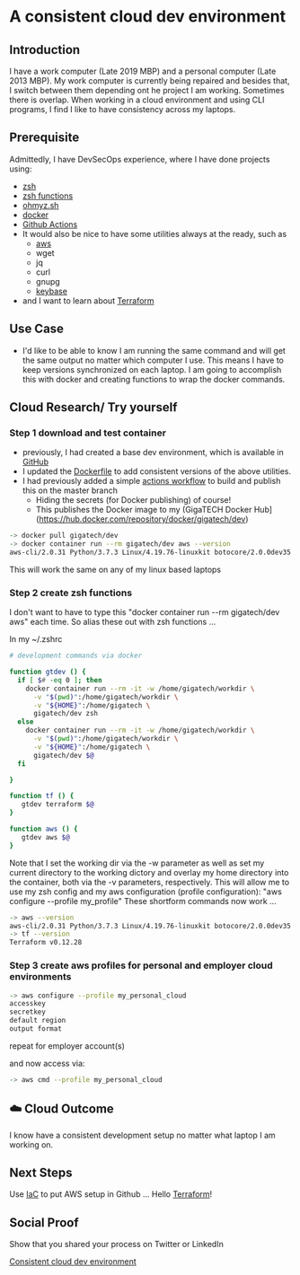 # A consistent cloud dev environment

## Introduction

I have a work computer (Late 2019 MBP) and a personal computer (Late 2013 MBP). My work computer is currently being repaired and besides that, I switch between them depending ont he project I am working. Sometimes there is overlap. When working in a cloud environment and using CLI programs, I find I like to have consistency across my laptops.

## Prerequisite

Admittedly, I have  DevSecOps experience, where I have done projects using:
- [zsh](http://zsh.sourceforge.net/Doc/Release/index.html#Top)
- [zsh functions](http://zsh.sourceforge.net/Doc/Release/Functions.html#Functions)
- [ohmyz.sh](https://ohmyz.sh/)
- [docker](https://www.docker.com/get-started)
- [Github Actions](https://github.com/features/actions)
- It would also be nice to have some utilities always at the ready, such as
  - [aws](https://docs.aws.amazon.com/cli/latest/userguide/install-cliv2.html)
  - wget
  - jq
  - curl
  - gnupg
  - [keybase](https://keybase.io/)
- and I want to learn about [Terraform](https://www.terraform.io/)

## Use Case

- I'd like to be able to know I am running the same command and will get the same output no matter which computer I use. This means I have to keep versions synchronized on each laptop. I am going to accomplish this with docker and creating functions to wrap the docker commands.

## Cloud Research/ Try yourself

### Step 1 download and test container
- previously, I had created a base dev environment, which is available in [GitHub](https://github.com/GigaTech-net/dev)
- I updated the [Dockerfile](https://github.com/GigaTech-net/dev/blob/master/Dockerfile) to add consistent versions of the above utilities.
- I had previously added a simple [actions workflow](https://github.com/GigaTech-net/dev/blob/master/.github/workflows/workflow.yml) to build and publish this on the master branch
  - Hiding the secrets (for Docker publishing) of course!
  - This publishes the Docker image to my (GigaTECH Docker Hub](https://hub.docker.com/repository/docker/gigatech/dev)
  
```zsh
-> docker pull gigatech/dev
-> docker container run --rm gigatech/dev aws --version
aws-cli/2.0.31 Python/3.7.3 Linux/4.19.76-linuxkit botocore/2.0.0dev35
```

This will work the same on any of my linux based laptops

### Step 2 create zsh functions 

I don't want to have to type this "docker container run --rm gigatech/dev aws" each time. So alias these out with zsh functions ...

In my ~/.zshrc

```zsh
# development commands via docker

function gtdev () {
  if [ $# -eq 0 ]; then
    docker container run --rm -it -w /home/gigatech/workdir \
      -v "$(pwd)":/home/gigatech/workdir \
      -v "${HOME}":/home/gigatech \
      gigatech/dev zsh
  else
    docker container run --rm -it -w /home/gigatech/workdir \
      -v "$(pwd)":/home/gigatech/workdir \
      -v "${HOME}":/home/gigatech \
      gigatech/dev $@
  fi

}

function tf () {
   gtdev terraform $@
}

function aws () {
   gtdev aws $@
}
```

Note that I set the working dir via the -w parameter as well as set my current directory to the working dictory and overlay my home directory into the container, both via the -v parameters, respectively. This will allow me to use my zsh config and my aws configuration (profile configuration): "aws configure --profile my_profile"
These shortform commands now work ...

```zsh
-> aws --version
aws-cli/2.0.31 Python/3.7.3 Linux/4.19.76-linuxkit botocore/2.0.0dev35
-> tf --version
Terraform v0.12.28
```

### Step 3 create aws profiles for personal and employer cloud environments

```zsh
-> aws configure --profile my_personal_cloud
accesskey
secretkey
default region
output format
```

repeat for employer account(s)

and now access via:

```zsh
-> aws cmd --profile my_personal_cloud
```

## ☁️ Cloud Outcome

I know have a consistent development setup no matter what laptop I am working on.

## Next Steps

Use [IaC](https://en.wikipedia.org/wiki/Infrastructure_as_code) to put AWS setup in Github ... Hello [Terraform](https://www.terraform.io/)!

## Social Proof

Show that you shared your process on Twitter or LinkedIn

[Consistent cloud dev environment](https://twitter.com/mejenks/status/1285731463430799361?s=20)
